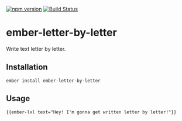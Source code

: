 [![npm version](https://badge.fury.io/js/ember-letter-by-letter.svg)](https://badge.fury.io/js/ember-letter-by-letter)
[![Build Status](https://travis-ci.org/null-null-null/ember-letter-by-letter.svg?branch=master)](https://travis-ci.org/null-null-null/ember-letter-by-letter)

# ember-letter-by-letter

Write text letter by letter.

## Installation

`ember install ember-letter-by-letter`

## Usage

`{{ember-lxl text="Hey! I'm gonna get written letter by letter!"}}`
